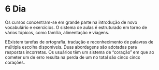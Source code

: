 # 6 Dia

Os cursos concentram-se em grande parte na introdução de novo vocabulário e exercícios. O sistema de aulas é estruturado em torno de vários tópicos, como família, alimentação e viagens.

EExistem tarefas de ortografia, tradução e reconhecimento de palavras de múltipla escolha disponíveis. Duas abordagens são adotadas para respostas incorretas. Os usuários têm um sistema de “coração” em que ao cometer um de erro resulta na perda de um no total são cinco cinco corações.

